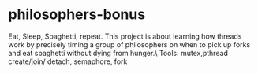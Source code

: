 # philosophers-bonus
Eat, Sleep, Spaghetti, repeat. This project is about learning how threads work by precisely timing a group of philosophers on when to pick up forks and eat spaghetti without dying from hunger.\ 
Tools: mutex,pthread create/join/ detach, semaphore, fork

